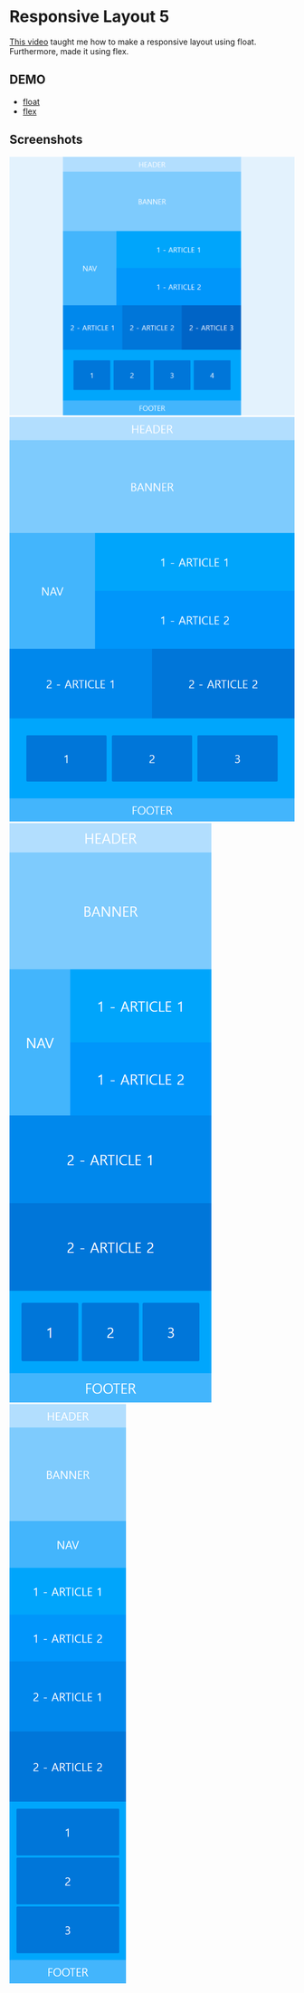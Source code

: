 # Responsive Layout 5

[This video](https://wtss.tistory.com/210) taught me how to make a responsive layout using float.  
Furthermore, made it using flex.

## DEMO
- [float](https://focused-hawking-d09d86.netlify.app/responsive-5/float/)
- [flex](https://focused-hawking-d09d86.netlify.app/responsive-5/flex/)

## Screenshots

<img src="./screenshots/desktop-full.png" title="desktop-full">
<img src="./screenshots/desktop.png" title="desktop">
<img src="./screenshots/tablet.png" title="tablet">
<img src="./screenshots/mobile.png" title="mobile">
